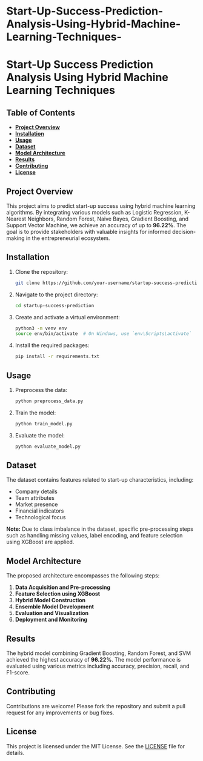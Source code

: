 # Start-Up-Success-Prediction-Analysis-Using-Hybrid-Machine-Learning-Techniques-

# Start-Up Success Prediction Analysis Using Hybrid Machine Learning Techniques

## Table of Contents
- [**Project Overview**](#project-overview)
- [**Installation**](#installation)
- [**Usage**](#usage)
- [**Dataset**](#dataset)
- [**Model Architecture**](#model-architecture)
- [**Results**](#results)
- [**Contributing**](#contributing)
- [**License**](#license)

## Project Overview
This project aims to predict start-up success using hybrid machine learning algorithms. By integrating various models such as Logistic Regression, K-Nearest Neighbors, Random Forest, Naive Bayes, Gradient Boosting, and Support Vector Machine, we achieve an accuracy of up to **96.22%**. The goal is to provide stakeholders with valuable insights for informed decision-making in the entrepreneurial ecosystem.

## Installation
1. Clone the repository:
    ```bash
    git clone https://github.com/your-username/startup-success-prediction.git
    ```
2. Navigate to the project directory:
    ```bash
    cd startup-success-prediction
    ```
3. Create and activate a virtual environment:
    ```bash
    python3 -m venv env
    source env/bin/activate  # On Windows, use `env\Scripts\activate`
    ```
4. Install the required packages:
    ```bash
    pip install -r requirements.txt
    ```

## Usage
1. Preprocess the data:
    ```bash
    python preprocess_data.py
    ```
2. Train the model:
    ```bash
    python train_model.py
    ```
3. Evaluate the model:
    ```bash
    python evaluate_model.py
    ```

## Dataset
The dataset contains features related to start-up characteristics, including:
- Company details
- Team attributes
- Market presence
- Financial indicators
- Technological focus

**Note:** Due to class imbalance in the dataset, specific pre-processing steps such as handling missing values, label encoding, and feature selection using XGBoost are applied.

## Model Architecture
The proposed architecture encompasses the following steps:
1. **Data Acquisition and Pre-processing**
2. **Feature Selection using XGBoost**
3. **Hybrid Model Construction**
4. **Ensemble Model Development**
5. **Evaluation and Visualization**
6. **Deployment and Monitoring**

## Results
The hybrid model combining Gradient Boosting, Random Forest, and SVM achieved the highest accuracy of **96.22%**. The model performance is evaluated using various metrics including accuracy, precision, recall, and F1-score.

## Contributing
Contributions are welcome! Please fork the repository and submit a pull request for any improvements or bug fixes.

## License
This project is licensed under the MIT License. See the [LICENSE](LICENSE) file for details.
